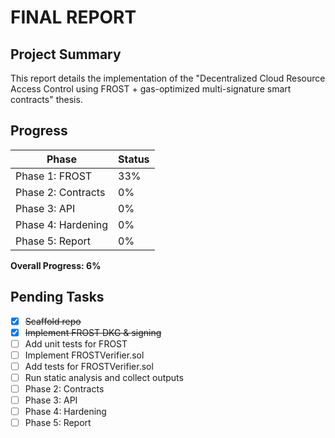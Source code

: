 # FINAL REPORT

## Project Summary

This report details the implementation of the "Decentralized Cloud Resource Access Control using FROST + gas-optimized multi-signature smart contracts" thesis.

## Progress

| Phase               | Status  |
| ------------------- | ------- |
| Phase 1: FROST      | 33%     |
| Phase 2: Contracts  | 0%      |
| Phase 3: API        | 0%      |
| Phase 4: Hardening  | 0%      |
| Phase 5: Report     | 0%      |

**Overall Progress: 6%**

## Pending Tasks

- [x] ~~Scaffold repo~~
- [x] ~~Implement FROST DKG & signing~~
- [ ] Add unit tests for FROST
- [ ] Implement FROSTVerifier.sol
- [ ] Add tests for FROSTVerifier.sol
- [ ] Run static analysis and collect outputs
- [ ] Phase 2: Contracts
- [ ] Phase 3: API
- [ ] Phase 4: Hardening
- [ ] Phase 5: Report
